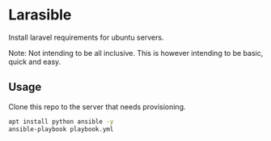 # Larasible

Install laravel requirements for ubuntu servers.

Note: Not intending to be all inclusive.  This is however intending to be basic, quick and easy.

## Usage

Clone this repo to the server that needs provisioning.  

```bash
apt install python ansible -y
ansible-playbook playbook.yml
```
